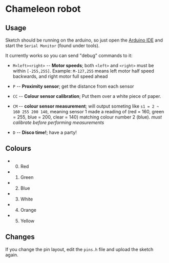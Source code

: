 # Chameleon robot

## Usage

Sketch should be running on the arduino, so just open the [Arduino IDE](http://www.arduino.cc/en/Main/Software#toc2) and start the `Serial Monitor` (found under tools).

It currently works so you can send "debug" commands to it:

* `M<left><right>` -- **Motor speeds**; both `<left>` and `<right>` must be within `[-255,255]`.
    Example: `M-127,255` means left motor half speed backwards, and right motor full speed ahead

* `P` -- **Proximity sensor**; get the distance from each sensor

* `CC` -- **Colour sensor calibration**; Put them over a white piece of paper.

* `CM` -- **colour sensor measurement**; will output someting like `s1 = 2 ~ 160 255 200 140`, meaning sensor 1 made a reading of (red = 160, green = 255, blue = 200, clear = 140) matching colour number 2 (blue).
*must calibrate before performing measurements*

* `D` -- **Disco time!**; have a party!

## Colours

* 0. Red
* 1. Green
* 2. Blue
* 3. White
* 4. Orange
* 5. Yellow

## Changes

If you change the pin layout, edit the `pins.h` file and upload the sketch again.
